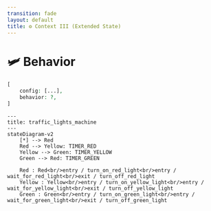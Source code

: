 ```yaml
---
transition: fade
layout: default
title: ⚙ Context III (Extended State)
---
```


<div class="grid grid-cols-3 gap-4">

<div class="col-span-2">

# 🛩️ Behavior

```php {3} {maxHeight:'400px'}
[
    config: [...],
    behavior: ?,
]
```
</div>

<div class="text-center">

```mermaid {theme: 'neutral', scale: 0.6}
---
title: traffic_lights_machine
---
stateDiagram-v2
    [*] --> Red
    Red --> Yellow: TIMER_RED
    Yellow --> Green: TIMER_YELLOW
    Green --> Red: TIMER_GREEN
    
    Red : Red<br/>entry / turn_on_red_light<br/>entry / wait_for_red_light<br/>exit / turn_off_red_light
    Yellow : Yellow<br/>entry / turn_on_yellow_light<br/>entry / wait_for_yellow_light<br/>exit / turn_off_yellow_light
    Green : Green<br/>entry / turn_on_green_light<br/>entry / wait_for_green_light<br/>exit / turn_off_green_light
```

</div>
</div>

<style>
    code {
        @apply text-xs leading-tight;
    }
</style>

<!--
simdiye kadar hep makinenin ne yapacagi konusunda tanimlamalar yaptik.

daha once event machine konseptini genel olarak gosterdigim slaytta bahsettigim gibi bir de makinenin nasil calisacagi, nasil davranacagi konusu var.

simdiye kadarki yazdiklarimizi, array icinde config altina aliyoruz ve bunlardan ayri olarak makine davranislarini tanimlamak uzere devam ediyoruz.

makine davranislari kod olarak tanimlandigi icin diagram uzerinde gostermek mantikli olmaz.
-->
